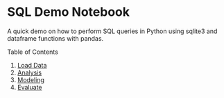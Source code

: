 # SQL Demo Notebook  

A quick demo on how to perform SQL queries in Python using sqlite3 and dataframe functions with pandas.

Table of Contents
1. [Load Data](https://github.com/SanchoSQL/SQL_DEMO/blob/1472789e1f995fbfb930b0896899b2045cae9b7b//#LoadData)
2. [Analysis](https://github.com/SanchoSQL/SQL_DEMO/blob/1472789e1f995fbfb930b0896899b2045cae9b7b//#Analysis)
3. [Modeling](https://github.com/SanchoSQL/SQL_DEMO/blob/1472789e1f995fbfb930b0896899b2045cae9b7b//#Modeling)
4. [Evaluate](https://github.com/SanchoSQL/SQL_DEMO/blob/1472789e1f995fbfb930b0896899b2045cae9b7b//#Evaluate)
